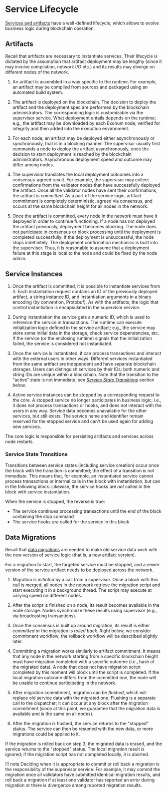 # Service Lifecycle

[Services and artifacts](services.md) have a well-defined lifecycle,
which allows to evolve business logic during blockchain operation.

## Artifacts

Recall that artifacts are necessary to instantiate services. Their lifecycle
is dictated by the assumption that artifact deployment may be lengthy
(since it may involve compilation, network I/O etc.) and its results
may diverge on different nodes of the network.

1. An artifact is assembled in a way specific to the runtime. For example,
  an artifact may be compiled from sources and packaged using an automated
  build system.

2. The artifact is deployed on the blockchain.
  The decision to deploy the artifact and the deployment spec are performed
  by the blockchain administrators. The corresponding logic is customizable
  via the supervisor service. What deployment entails depends on the runtime;
  e.g., the artifact may be downloaded by each Exonum node, verified for integrity
  and then added into the execution environment.

3. For each node, an artifact may be deployed either asynchronously or synchronously,
  that is in a blocking manner. The supervisor usually first commands a node
  to deploy the artifact asynchronously, once the decision to start deployment
  is reached by the blockchain administrators. Asynchronous deployment speed
  and outcome may differ among nodes.

4. The supervisor translates the local deployment outcomes into
  a consensus-agreed result. For example, the supervisor may collect confirmations
  from the validator nodes that have successfully deployed the artifact.
  Once all the validator nodes have sent their confirmations, the artifact is *committed*.
  As a part of the service logic, artifact commitment is completely deterministic,
  agreed via consensus, and occurs at the same blockchain height for all nodes
  in the network.

5. Once the artifact is committed, every node in the network must have it deployed
  in order to continue functioning.
  If a node has not deployed the artifact previously, deployment becomes blocking.
  The node does not participate in consensus or block processing
  until the deployment is completed successfully. If the deployment is unsuccessful,
  the node stops indefinitely. The deployment confirmation mechanics is built
  into the supervisor. Thus, it is reasonable to assume that a deployment failure
  at this stage is local to the node and could be fixed by the node admin.

## Service Instances

1. Once the artifact is committed, it is possible to instantiate services
  from it.
  Each instantiation request contains an ID of the previously deployed artifact,
  a string instance ID, and instantiation arguments in a binary encoding
  (by convention, Protobuf). As with the artifacts, the logic that control
  instantiation is encapsulated in the supervisor service.

2. During instantiation the service gets a numeric ID, which is used to reference
  the service in transactions. The runtime can execute initialization logic defined
  in the service artifact; e.g., the service may store some initial data
  in the storage, check service dependencies, etc. If the service
  (or the enclosing runtime) signals that the initialization failed,
  the service is considered not instantiated.

3. Once the service is instantiated, it can process transactions and interact
  with the external users in other ways. Different services instantiated
  from the same artifact are independent and have separate blockchain storages.
  Users can distinguish services by their IDs; both numeric and string IDs
  are unique within a blockchain. Note that the transition to the "active" state
  is not immediate; see [*Service State Transitions*](#service-state-transitions)
  section below.

4. Active service instances can be stopped by a corresponding request to the core.
  A stopped service no longer participates in business logic, i.e.,
  it does not process transactions or hooks, and does not interact with the users
  in any way. Service data becomes unavailable for the other services,
  but still exists. The service name and identifier remain reserved
  for the stopped service and can't be used again for adding new services.

The core logic is responsible for persisting artifacts and services
across node restarts.

### Service State Transitions

Transitions between service states (including service creation) occur
once the block with the transition is committed; the effect of a transition
is not immediate. This means that, for example, an instantiated service
cannot process transactions or internal calls in the block with instantiation,
but can in the following block. Likewise, the service hooks are *not* called
in the block with service instantiation.

When the service is stopped, the reverse is true:

- The service continues processing transactions until the end of the block
  containing the stop command
- The service hooks *are* called for the service in this block

## Data Migrations

Recall that [data migrations](services.md#data-migrations) are needed to
make old service data work with the new version of service logic (that is,
a new artifact version).

For a migration to start, the targeted service must be stopped, and
a newer version of the service artifact needs to be deployed
across the network.

1. Migration is *initiated* by a call from a supervisor. Once a block with
  this call is merged, all nodes in the network retrieve the migration script
  and start executing it in a background thread. The script may execute
  at varying speed on different nodes.

2. After the script is finished on a node, its result becomes available
  in the node storage. Nodes synchronize these results using supervisor
  (e.g., via broadcasting transactions).

3. Once the consensus is built up around migration, its result is either
  *committed* or the migration is *rolled back*. Right below, we consider
  commitment workflow; the rollback workflow will be described slightly later.

4. Committing a migration works similarly to artifact commitment.
  It means that any node in the network starting from a specific
  blockchain height must have migration completed with a specific outcome
  (i.e., hash of the migrated data). A node that does not have
  migration script completed by this moment will block until the script
  is completed. If the local migration outcome differs from the committed one,
  the node will be unable to continue participating in the network.

5. After migration commitment, migration can be *flushed*, which will replace
  old service data with the migrated one. Flushing is a separate call
  to the dispatcher; it can occur at any block after the migration commitment
  (since at this point, we guarantee that the migration data is available
  and is the same on all nodes).

6. After the migration is flushed, the service returns to the "stopped" status.
  The service can then be resumed with the new data, or more migrations
  could be applied to it.

If the migration is rolled back on step 3, the migrated data is erased,
and the service returns to the "stopped" status. The local migration result
is ignored; if the migration script has not completed locally, it is aborted.

!!! note
    Deciding when it is appropriate to commit or roll back a migration
    is the responsibility of the supervisor service. For example, it may commit
    the migration once all validators have submitted identical migration results,
    and roll back a migration if at least one validator has reported an error
    during migration or there is divergence among reported migration results.
